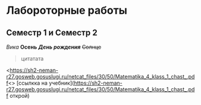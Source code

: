 # Лабороторные работы 
## Семестр 1 и Семестр 2
*Вика*
**Осень**
***День рождения***
~~Солнце~~
> цитатата

<https://sh2-neman-r27.gosweb.gosuslugi.ru/netcat_files/30/50/Matematika_4_klass_1_chast_.pdf<>
[ссылкка на учебник](https://sh2-neman-r27.gosweb.gosuslugi.ru/netcat_files/30/50/Matematika_4_klass_1_chast_.pdf открой)
